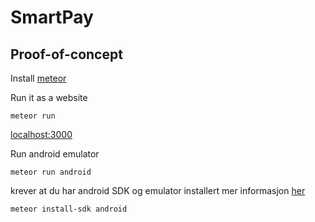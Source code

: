 # SmartPay
## Proof-of-concept

Install [meteor](https://www.meteor.com/install)

Run it as a website

```meteor run```

[localhost:3000](https://localhost:3000)

Run android emulator

```meteor run android```

krever at du har android SDK og emulator installert mer informasjon [her](https://www.meteor.com/tutorials/blaze/running-on-mobile)

```meteor install-sdk android```


